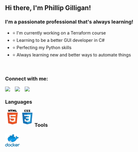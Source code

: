 ## Hi there, I'm Phillip Gilligan!

### I'm a passionate professional that's always learning!
- ⭐ I'm currently working on a Terraform course
- ⭐ Learning to be a better GUI developer in C#
- ⭐ Perfecting my Python skills
- ⭐ Always learning new and better ways to automate things

<br />

### Connect with me:
[<img align="left" width="32px" src="https://cdn.jsdelivr.net/npm/simple-icons@v3/icons/linkedin.svg" />][linkedin]
<img align="left" width="32px" src="https://cdn.jsdelivr.net/npm/simple-icons@v3/icons/youtube.svg" />
<img align="left" width="32px" src="https://cdn.jsdelivr.net/npm/simple-icons@v3/icons/twitter.svg" />
<br />

### Languages
<img align="left" width="48px" src="https://raw.githubusercontent.com/github/explore/80688e429a7d4ef2fca1e82350fe8e3517d3494d/topics/html/html.png" />
<img align="left" width="48px" src="https://raw.githubusercontent.com/github/explore/80688e429a7d4ef2fca1e82350fe8e3517d3494d/topics/css/css.png" />
<br />

### Tools
<img align="left" width="48px" src="https://raw.githubusercontent.com/github/explore/80688e429a7d4ef2fca1e82350fe8e3517d3494d/topics/docker/docker.png" />
<br />
<br />

[website]:
[youtube]:
[linkedin]: https://www.linkedin.com/in/phillip-gilligan/
